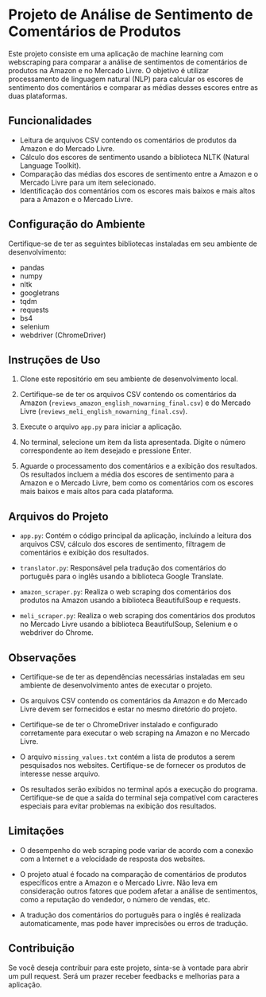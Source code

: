# Projeto de Análise de Sentimento de Comentários de Produtos

Este projeto consiste em uma aplicação de machine learning com webscraping para comparar a análise de sentimentos de comentários de produtos na Amazon e no Mercado Livre. O objetivo é utilizar processamento de linguagem natural (NLP) para calcular os escores de sentimento dos comentários e comparar as médias desses escores entre as duas plataformas.

## Funcionalidades

- Leitura de arquivos CSV contendo os comentários de produtos da Amazon e do Mercado Livre.
- Cálculo dos escores de sentimento usando a biblioteca NLTK (Natural Language Toolkit).
- Comparação das médias dos escores de sentimento entre a Amazon e o Mercado Livre para um item selecionado.
- Identificação dos comentários com os escores mais baixos e mais altos para a Amazon e o Mercado Livre.

## Configuração do Ambiente

Certifique-se de ter as seguintes bibliotecas instaladas em seu ambiente de desenvolvimento:

- pandas
- numpy
- nltk
- googletrans
- tqdm
- requests
- bs4
- selenium
- webdriver (ChromeDriver)

## Instruções de Uso

1. Clone este repositório em seu ambiente de desenvolvimento local.

2. Certifique-se de ter os arquivos CSV contendo os comentários da Amazon (`reviews_amazon_english_nowarning_final.csv`) e do Mercado Livre (`reviews_meli_english_nowarning_final.csv`).

3. Execute o arquivo `app.py` para iniciar a aplicação.

4. No terminal, selecione um item da lista apresentada. Digite o número correspondente ao item desejado e pressione Enter.

5. Aguarde o processamento dos comentários e a exibição dos resultados. Os resultados incluem a média dos escores de sentimento para a Amazon e o Mercado Livre, bem como os comentários com os escores mais baixos e mais altos para cada plataforma.

## Arquivos do Projeto

- `app.py`: Contém o código principal da aplicação, incluindo a leitura dos arquivos CSV, cálculo dos escores de sentimento, filtragem de comentários e exibição dos resultados.

- `translator.py`: Responsável pela tradução dos comentários do português para o inglês usando a biblioteca Google Translate.

- `amazon_scraper.py`: Realiza o web scraping dos comentários dos produtos na Amazon usando a biblioteca BeautifulSoup e requests.

- `meli_scraper.py`: Realiza o web scraping dos comentários dos produtos no Mercado Livre usando a biblioteca BeautifulSoup, Selenium e o webdriver do Chrome.

## Observações

- Certifique-se de ter as dependências necessárias instaladas em seu ambiente de desenvolvimento antes de executar o projeto.

- Os arquivos CSV contendo os comentários da Amazon e do Mercado Livre devem ser fornecidos e estar no mesmo diretório do projeto.

- Certifique-se de ter o ChromeDriver instalado e configurado corretamente para executar o web scraping na Amazon e no Mercado Livre.

- O arquivo `missing_values.txt` contém a lista de produtos a serem pesquisados nos websites. Certifique-se de fornecer os produtos de interesse nesse arquivo.

- Os resultados serão exibidos no terminal após a execução do programa. Certifique-se de que a saída do terminal seja compatível com caracteres especiais para evitar problemas na exibição dos resultados.

## Limitações



- O desempenho do web scraping pode variar de acordo com a conexão com a Internet e a velocidade de resposta dos websites.

- O projeto atual é focado na comparação de comentários de produtos específicos entre a Amazon e o Mercado Livre. Não leva em consideração outros fatores que podem afetar a análise de sentimentos, como a reputação do vendedor, o número de vendas, etc.

- A tradução dos comentários do português para o inglês é realizada automaticamente, mas pode haver imprecisões ou erros de tradução.

## Contribuição

Se você deseja contribuir para este projeto, sinta-se à vontade para abrir um pull request. Será um prazer receber feedbacks e melhorias para a aplicação.
